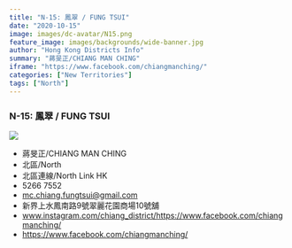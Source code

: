 ```yaml
---
title: "N-15: 鳳翠 / FUNG TSUI"
date: "2020-10-15"
image: images/dc-avatar/N15.png
feature_image: images/backgrounds/wide-banner.jpg
author: "Hong Kong Districts Info"
summary: "蔣旻正/CHIANG MAN CHING"
iframe: "https://www.facebook.com/chiangmanching/"
categories: ["New Territories"]
tags: ["North"]
---
```


### N-15: 鳳翠 / FUNG TSUI  
![](/images/dc-avatar/N15.png)  

 - 蔣旻正/CHIANG MAN CHING  
 - 北區/North  
 - 北區連線/North Link HK  
 - 5266 7552  
 - mc.chiang.fungtsui@gmail.com  
 - 新界上水鳳南路9號翠麗花園商場10號舖  
 - www.instagram.com/chiang_district/https://www.facebook.com/chiangmanching/  
 - https://www.facebook.com/chiangmanching/

